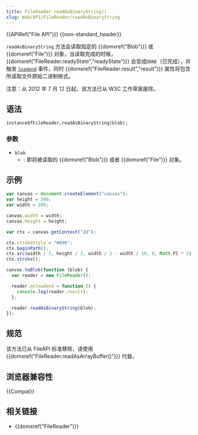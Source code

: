 ```yaml
---
title: FileReader.readAsBinaryString()
slug: Web/API/FileReader/readAsBinaryString
---
```


{{APIRef("File API")}} {{non-standard_header}}

`readAsBinaryString` 方法会读取指定的 {{domxref("Blob")}} 或 {{domxref("File")}} 对象，当读取完成的时候，{{domxref("FileReader.readyState","readyState")}} 会变成`DONE`（已完成），并触发 [`loadend`](/zh-CN/docs/Web/API/XMLHttpRequest/loadend_event) 事件，同时 {{domxref("FileReader.result","result")}} 属性将包含所读取文件原始二进制格式。

注意：从 2012 年 7 月 12 日起，该方法已从 W3C 工作草案废除。

## 语法

```plain
instanceOfFileReader.readAsBinaryString(blob);
```

### 参数

- `blob`
  - : 即将被读取的 {{domxref("Blob")}} 或者 {{domxref("File")}} 对象。

## 示例

```js
var canvas = document.createElement("canvas");
var height = 200;
var width = 200;

canvas.width = width;
canvas.height = height;

var ctx = canvas.getContext("2d");

ctx.strokeStyle = "#090";
ctx.beginPath();
ctx.arc(width / 2, height / 2, width / 2 - width / 10, 0, Math.PI * 2);
ctx.stroke();

canvas.toBlob(function (blob) {
  var reader = new FileReader();

  reader.onloadend = function () {
    console.log(reader.result);
  };

  reader.readAsBinaryString(blob);
});
```

## 规范

该方法已从 FileAPI 标准移除，请使用 {{domxref("FileReader.readAsArrayBuffer()")}} 代替。

## 浏览器兼容性

{{Compat}}

## 相关链接

- {{domxref("FileReader")}}
